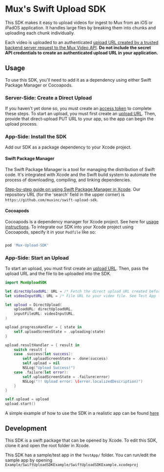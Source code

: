 # Mux's Swift Upload SDK
This SDK makes it easy to upload videos for ingest to Mux from an iOS or iPadOS application. It handles large files by breaking them into chunks and uploading each chunk individually.

Each video is uploaded to an authenticated [upload URL created by a trusted backend server request to the Mux Video API](https://docs.mux.com/guides/video/upload-files-directly). **Do not include the secret API credentials to create an authenticated upload URL in your application.**

## Usage
To use this SDK, you'll need to add it as a dependency using either Swift Package Manager or Cocoapods.

### Server-Side: Create a Direct Upload

If you haven't yet done so, you must create an [access token](https://docs.mux.com/guides/system/make-api-requests#http-basic-auth) to complete these steps.
To start an upload, you must first create an [upload URL](https://docs.mux.com/guides/video/upload-files-directly). Then, provide that direct-upload PUT URL to your app, so the app can begin the upload process.

### App-Side: Install the SDK
Add our SDK as a package dependency to your Xcode project.

#### Swift Package Manager
The Swift Package Manager is a tool for managing the distribution of Swift code. It's integrated with Xcode and the Swift build system to automate the process of downloading, compiling, and linking dependencies.

[Step-by-step guide on using Swift Package Manager in Xcode](https://developer.apple.com/documentation/xcode/adding-package-dependencies-to-your-app). Our repository URL (for the 'search' field in the upper corner) is `https://github.com/muxinc/swift-upload-sdk`.

#### Cocoapods
Cocoapods is a dependency manager for Xcode project. See here for [usage instructions](https://guides.cocoapods.org/using/using-cocoapods.htm).
To integrate our SDK into your Xcode project using Cocoapods, specify it in your `Podfile` like so:

```ruby

pod 'Mux-Upload-SDK'

```

### App-Side: Start an Upload
To start an upload, you must first create an [upload URL](https://docs.mux.com/guides/video/upload-files-directly). Then, pass the upload URL and the file to be uploaded into the SDK.

```swift
import MuxUploadSDK

let directUploadURL: URL = /* Fetch the direct upload URL created before */
let videoInputURL: URL = /* File URL to your video file. See Test App for how to retrieve a video from PhotosKit */

let upload = DirectUpload(
    uploadURL: directUploadURL,
    inputFileURL: videoInputURL,
)

upload.progressHandler = { state in
    self.uploadScreenState = .uploading(state)
}

upload.resultHandler = { result in
    switch result {
    case .success(let success):
        self.uploadScreenState = .done(success)
        self.upload = nil
        NSLog("Upload Success!")
    case .failure(let error):
        self.uploadScreenState = .failure(error)
        NSLog("!! Upload error: \(error.localizedDescription)")
    }
}

self.upload = upload
upload.start()
```

A simple example of how to use the SDK in a realistic app can be found [here](https://github.com/muxinc/swift-upload-sdk/blob/main/Examples/)

## Development

This SDK is a swift package that can be opened by Xcode. To edit this SDK, clone it and open the root folder in Xcode.

This SDK has a sample/test app in the `TestApp/` folder. You can run/edit the sample app by opening `Example/SwiftUploadSDKExample/SwiftUploadSDKExample.xcodeproj`
